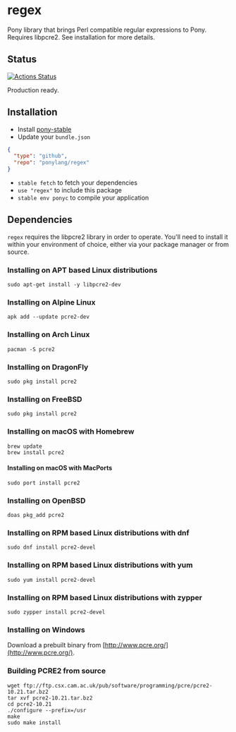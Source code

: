 # regex

Pony library that brings Perl compatible regular expressions to Pony. Requires libpcre2. See installation for more details. 

## Status

[![Actions Status](https://github.com/ponylang/regex/workflows/vs-ponyc-latest/badge.svg)](https://github.com/ponylang/regex/actions)

Production ready.

## Installation

* Install [pony-stable](https://github.com/ponylang/pony-stable)
* Update your `bundle.json`

```json
{ 
  "type": "github",
  "repo": "ponylang/regex"
}
```

* `stable fetch` to fetch your dependencies
* `use "regex"` to include this package
* `stable env ponyc` to compile your application

## Dependencies

`regex` requires the libpcre2 library in order to operate. You'll need to install it within your environment of choice, either via your package manager or from source.

### Installing on APT based Linux distributions

```
sudo apt-get install -y libpcre2-dev
```

### Installing on Alpine Linux

```
apk add --update pcre2-dev
```

### Installing on Arch Linux

```
pacman -S pcre2

```

### Installing on DragonFly

```
sudo pkg install pcre2
```

### Installing on FreeBSD

```
sudo pkg install pcre2
```

### Installing on macOS with Homebrew

```
brew update
brew install pcre2
```

#### Installing on macOS with MacPorts

```
sudo port install pcre2
```

### Installing on OpenBSD

```
doas pkg_add pcre2
```

### Installing on RPM based Linux distributions with dnf

```
sudo dnf install pcre2-devel
```

### Installing on RPM based Linux distributions with yum

```
sudo yum install pcre2-devel
```

### Installing on RPM based Linux distributions with zypper

```
sudo zypper install pcre2-devel
```
### Installing on Windows

Download a prebuilt binary from [http://www.pcre.org/](http://www.pcre.org/).

### Building PCRE2 from source

```
wget ftp://ftp.csx.cam.ac.uk/pub/software/programming/pcre/pcre2-10.21.tar.bz2
tar xvf pcre2-10.21.tar.bz2
cd pcre2-10.21
./configure --prefix=/usr
make
sudo make install
```
